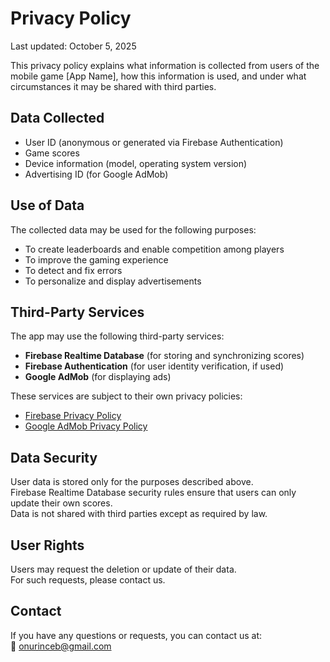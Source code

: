 # Privacy Policy

Last updated: October 5, 2025

This privacy policy explains what information is collected from users of the mobile game [App Name], how this information is used, and under what circumstances it may be shared with third parties.

## Data Collected
- User ID (anonymous or generated via Firebase Authentication)
- Game scores
- Device information (model, operating system version)
- Advertising ID (for Google AdMob)

## Use of Data
The collected data may be used for the following purposes:
- To create leaderboards and enable competition among players
- To improve the gaming experience
- To detect and fix errors
- To personalize and display advertisements

## Third-Party Services
The app may use the following third-party services:
- **Firebase Realtime Database** (for storing and synchronizing scores)
- **Firebase Authentication** (for user identity verification, if used)
- **Google AdMob** (for displaying ads)

These services are subject to their own privacy policies:
- [Firebase Privacy Policy](https://firebase.google.com/support/privacy)
- [Google AdMob Privacy Policy](https://policies.google.com/privacy)

## Data Security
User data is stored only for the purposes described above.  
Firebase Realtime Database security rules ensure that users can only update their own scores.  
Data is not shared with third parties except as required by law.

## User Rights
Users may request the deletion or update of their data.  
For such requests, please contact us.

## Contact
If you have any questions or requests, you can contact us at:  
📧 onurinceb@gmail.com
